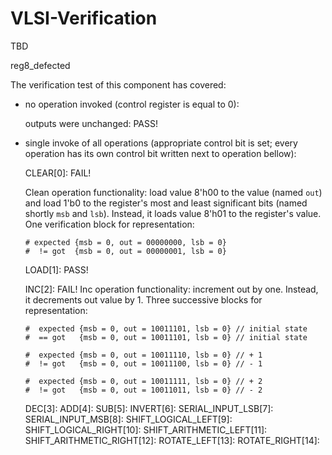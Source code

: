 # VLSI-Verification
TBD

reg8_defected

The verification test of this component has covered:
 - no operation invoked (control register is equal to 0): 

    outputs were unchanged: PASS!

 - single invoke of all operations (appropriate control bit is set; every operation has its own control bit written next to operation bellow):

    CLEAR[0]: FAIL! 
    
    Clean operation functionality: load value 8'h00 to the value (named ```out```) and load 1'b0 to the register's most and least significant bits (named shortly ```msb``` and ```lsb```). Instead, it loads value 8'h01 to the register's value. One verification block for representation:
    ```
    # expected {msb = 0, out = 00000000, lsb = 0}
    #  != got  {msb = 0, out = 00000001, lsb = 0}
    ```
    LOAD[1]: PASS!
    
    INC[2]: FAIL! Inc operation functionality: increment out by one. Instead, it decrements out value by 1. Three successive blocks for representation:
    ```
    #  expected {msb = 0, out = 10011101, lsb = 0} // initial state
    #  == got   {msb = 0, out = 10011101, lsb = 0} // initial state
    ```
    ```
    #  expected {msb = 0, out = 10011110, lsb = 0} // + 1
    #  != got   {msb = 0, out = 10011100, lsb = 0} // - 1
    ```
    ```
    #  expected {msb = 0, out = 10011111, lsb = 0} // + 2
    #  != got   {msb = 0, out = 10011011, lsb = 0} // - 2
    ```

    DEC[3]:
    ADD[4]:
    SUB[5]:
    INVERT[6]:
    SERIAL_INPUT_LSB[7]:
    SERIAL_INPUT_MSB[8]:
    SHIFT_LOGICAL_LEFT[9]:
    SHIFT_LOGICAL_RIGHT[10]:
    SHIFT_ARITHMETIC_LEFT[11]:
    SHIFT_ARITHMETIC_RIGHT[12]:
    ROTATE_LEFT[13]:
    ROTATE_RIGHT[14]: